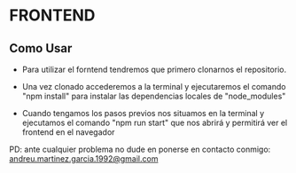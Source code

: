 # FRONTEND



## Como Usar

- Para utilizar el forntend tendremos que primero clonarnos el repositorio.

- Una vez clonado accederemos a la terminal y ejecutaremos el comando "npm install" para instalar las dependencias locales de "node_modules"

- Cuando tengamos los pasos previos nos situamos en la terminal y ejecutamos el comando "npm run start" que nos abrirá y permitirá ver el frontend en el navegador





PD: ante cualquier problema no dude en ponerse en contacto conmigo: andreu.martinez.garcia.1992@gmail.com